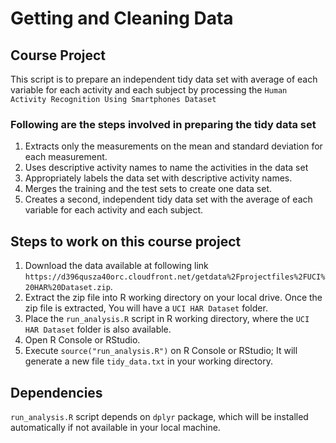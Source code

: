 # Getting and Cleaning Data

## Course Project
This script is to prepare an independent tidy data set with average of each variable for each activity and each subject by processing the ```Human Activity Recognition Using Smartphones Dataset```

### Following are the steps involved in preparing the tidy data set 

1. Extracts only the measurements on the mean and standard deviation for each measurement.
2. Uses descriptive activity names to name the activities in the data set
3. Appropriately labels the data set with descriptive activity names.
4. Merges the training and the test sets to create one data set.
5. Creates a second, independent tidy data set with the average of each variable for each activity and each subject.

## Steps to work on this course project

1. Download the data available at following link ```https://d396qusza40orc.cloudfront.net/getdata%2Fprojectfiles%2FUCI%20HAR%20Dataset.zip```.
2. Extract the zip file into R working directory on your local drive. Once the zip file is extracted, You will have a ```UCI HAR Dataset``` folder.
3. Place the ```run_analysis.R``` script in R working directory, where the ```UCI HAR Dataset``` folder is also available.
4. Open R Console or RStudio.
5. Execute ```source("run_analysis.R")``` on R Console or RStudio; It will generate a new file ```tidy_data.txt``` in your working directory.

## Dependencies

```run_analysis.R``` script depends on ```dplyr``` package, which will be installed automatically if not available in your local machine.